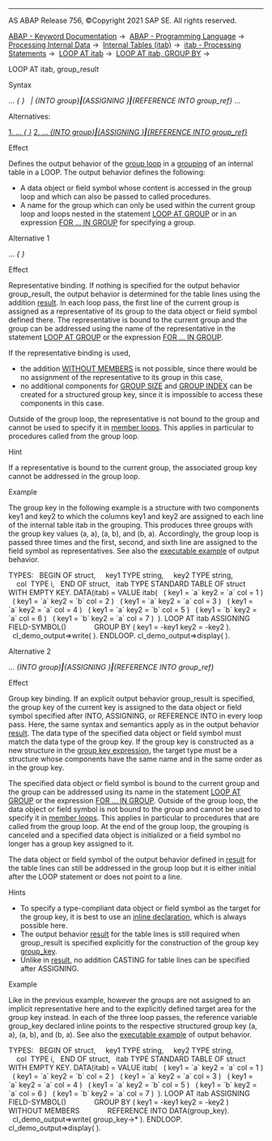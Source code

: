   

* * *

AS ABAP Release 756, ©Copyright 2021 SAP SE. All rights reserved.

[ABAP - Keyword Documentation](https://help.sap.com/doc/abapdocu_756_index_htm/7.56/en-US/abenabap.htm) →  [ABAP - Programming Language](https://help.sap.com/doc/abapdocu_756_index_htm/7.56/en-US/abenabap_reference.htm) →  [Processing Internal Data](https://help.sap.com/doc/abapdocu_756_index_htm/7.56/en-US/abenabap_data_working.htm) →  [Internal Tables (itab)](https://help.sap.com/doc/abapdocu_756_index_htm/7.56/en-US/abenitab.htm) →  [itab - Processing Statements](https://help.sap.com/doc/abapdocu_756_index_htm/7.56/en-US/abentable_processing_statements.htm) →  [LOOP AT itab](https://help.sap.com/doc/abapdocu_756_index_htm/7.56/en-US/abaploop_at_itab_variants.htm) →  [LOOP AT itab, GROUP BY](https://help.sap.com/doc/abapdocu_756_index_htm/7.56/en-US/abaploop_at_itab_group_by.htm) → 

LOOP AT itab, group\_result

Syntax

... *{* *}*
  *|* *{*INTO group*}**|**{*ASSIGNING <group>*}**|**{*REFERENCE INTO group\_ref*}* ...

Alternatives:

[1\. ... *{* *}*](#!ABAP_ALTERNATIVE_1@1@)
[2\. ... *{*INTO group*}**|**{*ASSIGNING <group>*}**|**{*REFERENCE INTO group\_ref*}*](#!ABAP_ALTERNATIVE_2@2@)

Effect

Defines the output behavior of the [group loop](https://help.sap.com/doc/abapdocu_756_index_htm/7.56/en-US/abaploop_at_itab_group_by.htm) in a [grouping](https://help.sap.com/doc/abapdocu_756_index_htm/7.56/en-US/abaploop_at_itab_group_by.htm) of an internal table in a LOOP. The output behavior defines the following:

-   A data object or field symbol whose content is accessed in the group loop and which can also be passed to called procedures.
-   A name for the group which can only be used within the current group loop and loops nested in the statement [LOOP AT GROUP](https://help.sap.com/doc/abapdocu_756_index_htm/7.56/en-US/abaploop_at_group.htm) or in an expression [FOR ... IN GROUP](https://help.sap.com/doc/abapdocu_756_index_htm/7.56/en-US/abenfor_in_group.htm) for specifying a group.

Alternative 1   

... *{* *}*

Effect

Representative binding. If nothing is specified for the output behavior group\_result, the output behavior is determined for the table lines using the addition [result](https://help.sap.com/doc/abapdocu_756_index_htm/7.56/en-US/abaploop_at_itab_result.htm). In each loop pass, the first line of the current group is assigned as a representative of its group to the data object or field symbol defined there. The representative is bound to the current group and the group can be addressed using the name of the representative in the statement [LOOP AT GROUP](https://help.sap.com/doc/abapdocu_756_index_htm/7.56/en-US/abaploop_at_group.htm) or the expression [FOR ... IN GROUP](https://help.sap.com/doc/abapdocu_756_index_htm/7.56/en-US/abenfor_in_group.htm).

If the representative binding is used,

-   the addition [WITHOUT MEMBERS](https://help.sap.com/doc/abapdocu_756_index_htm/7.56/en-US/abaploop_at_itab_group_by.htm) is not possible, since there would be no assignment of the representative to its group in this case,
-   no additional components for [GROUP SIZE](https://help.sap.com/doc/abapdocu_756_index_htm/7.56/en-US/abaploop_at_itab_group_by_key.htm) and [GROUP INDEX](https://help.sap.com/doc/abapdocu_756_index_htm/7.56/en-US/abaploop_at_itab_group_by_key.htm) can be created for a structured group key, since it is impossible to access these components in this case.

Outside of the group loop, the representative is not bound to the group and cannot be used to specify it in [member loops](https://help.sap.com/doc/abapdocu_756_index_htm/7.56/en-US/abenmember_loop_glosry.htm "Glossary Entry"). This applies in particular to procedures called from the group loop.

Hint

If a representative is bound to the current group, the associated group key cannot be addressed in the group loop.

Example

The group key in the following example is a structure with two components key1 and key2 to which the columns key1 and key2 are assigned to each line of the internal table itab in the grouping. This produces three groups with the group key values (a, a), (a, b), and (b, a). Accordingly, the group loop is passed three times and the first, second, and sixth line are assigned to the field symbol <wa> as representatives. See also the [executable example](https://help.sap.com/doc/abapdocu_756_index_htm/7.56/en-US/abenloop_at_group_abexa.htm) of output behavior.

TYPES:
  BEGIN OF struct,
    key1 TYPE string,
    key2 TYPE string,
    col  TYPE i,
  END OF struct,
  itab TYPE STANDARD TABLE OF struct WITH EMPTY KEY.
DATA(itab) = VALUE itab(
  ( key1 = \`a\` key2 = \`a\` col = 1 )
  ( key1 = \`a\` key2 = \`b\` col = 2 )
  ( key1 = \`a\` key2 = \`a\` col = 3 )
  ( key1 = \`a\` key2 = \`a\` col = 4 )
  ( key1 = \`a\` key2 = \`b\` col = 5 )
  ( key1 = \`b\` key2 = \`a\` col = 6 )
  ( key1 = \`b\` key2 = \`a\` col = 7 )  ).
LOOP AT itab ASSIGNING FIELD-SYMBOL(<wa>)
             GROUP BY ( key1 = <wa>-key1 key2 = <wa>-key2
).
  cl\_demo\_output=>write( <wa> ).
ENDLOOP.
cl\_demo\_output=>display( ).

Alternative 2   

... *{*INTO group*}**|**{*ASSIGNING <group>*}**|**{*REFERENCE INTO group\_ref*}*

Effect

Group key binding. If an explicit output behavior group\_result is specified, the group key of the current key is assigned to the data object or field symbol specified after INTO, ASSIGNING, or REFERENCE INTO in every loop pass. Here, the same syntax and semantics apply as in the output behavior [result](https://help.sap.com/doc/abapdocu_756_index_htm/7.56/en-US/abaploop_at_itab_result.htm). The data type of the specified data object or field symbol must match the data type of the group key. If the group key is constructed as a new structure in the [group key expression](https://help.sap.com/doc/abapdocu_756_index_htm/7.56/en-US/abaploop_at_itab_group_by_key.htm), the target type must be a structure whose components have the same name and in the same order as in the group key.

The specified data object or field symbol is bound to the current group and the group can be addressed using its name in the statement [LOOP AT GROUP](https://help.sap.com/doc/abapdocu_756_index_htm/7.56/en-US/abaploop_at_group.htm) or the expression [FOR ... IN GROUP](https://help.sap.com/doc/abapdocu_756_index_htm/7.56/en-US/abenfor_in_group.htm). Outside of the group loop, the data object or field symbol is not bound to the group and cannot be used to specify it in [member loops](https://help.sap.com/doc/abapdocu_756_index_htm/7.56/en-US/abenmember_loop_glosry.htm "Glossary Entry"). This applies in particular to procedures that are called from the group loop. At the end of the group loop, the grouping is canceled and a specified data object is initialized or a field symbol no longer has a group key assigned to it.

The data object or field symbol of the output behavior defined in [result](https://help.sap.com/doc/abapdocu_756_index_htm/7.56/en-US/abaploop_at_itab_result.htm) for the table lines can still be addressed in the group loop but it is either initial after the LOOP statement or does not point to a line.

Hints

-   To specify a type-compliant data object or field symbol as the target for the group key, it is best to use an [inline declaration](https://help.sap.com/doc/abapdocu_756_index_htm/7.56/en-US/abeninline_declarations.htm), which is always possible here.
-   The output behavior [result](https://help.sap.com/doc/abapdocu_756_index_htm/7.56/en-US/abaploop_at_itab_result.htm) for the table lines is still required when group\_result is specified explicitly for the construction of the group key [group\_key](https://help.sap.com/doc/abapdocu_756_index_htm/7.56/en-US/abaploop_at_itab_group_by_key.htm).
-   Unlike in [result](https://help.sap.com/doc/abapdocu_756_index_htm/7.56/en-US/abaploop_at_itab_result.htm), no addition CASTING for table lines can be specified after ASSIGNING.

Example

Like in the previous example, however the groups are not assigned to an implicit representative here and to the explicitly defined target area for the group key instead. In each of the three loop passes, the reference variable group\_key declared inline points to the respective structured group key (a, a), (a, b), and (b, a). See also the [executable example](https://help.sap.com/doc/abapdocu_756_index_htm/7.56/en-US/abenloop_at_group_abexa.htm) of output behavior.

TYPES:
  BEGIN OF struct,
    key1 TYPE string,
    key2 TYPE string,
    col  TYPE i,
  END OF struct,
  itab TYPE STANDARD TABLE OF struct WITH EMPTY KEY.
DATA(itab) = VALUE itab(
  ( key1 = \`a\` key2 = \`a\` col = 1 )
  ( key1 = \`a\` key2 = \`b\` col = 2 )
  ( key1 = \`a\` key2 = \`a\` col = 3 )
  ( key1 = \`a\` key2 = \`a\` col = 4 )
  ( key1 = \`a\` key2 = \`b\` col = 5 )
  ( key1 = \`b\` key2 = \`a\` col = 6 )
  ( key1 = \`b\` key2 = \`a\` col = 7 )  ).
LOOP AT itab ASSIGNING FIELD-SYMBOL(<wa>)
             GROUP BY ( key1 = <wa>-key1 key2 = <wa>-key2 )
             WITHOUT MEMBERS
             REFERENCE INTO DATA(group\_key).
  cl\_demo\_output=>write( group\_key->\* ).
ENDLOOP.
cl\_demo\_output=>display( ).